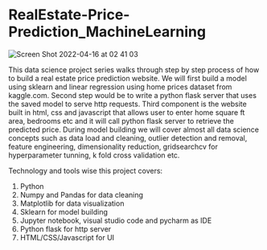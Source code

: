 # RealEstate-Price-Prediction_MachineLearning
![Screen Shot 2022-04-16 at 02 41 03](https://user-images.githubusercontent.com/26603682/163656935-d4867bea-1e12-46fd-abfc-8a0cf12c3595.png)


This data science project series walks through step by step process of how to build a real estate price prediction website. We will first build a model using sklearn and linear regression using home prices dataset from kaggle.com. Second step would be to write a python flask server that uses the saved model to serve http requests. Third component is the website built in html, css and javascript that allows user to enter home square ft area, bedrooms etc and it will call python flask server to retrieve the predicted price. During model building we will cover almost all data science concepts such as data load and cleaning, outlier detection and removal, feature engineering, dimensionality reduction, gridsearchcv for hyperparameter tunning, k fold cross validation etc.

Technology and tools wise this project covers:

1. Python
2. Numpy and Pandas for data cleaning
3. Matplotlib for data visualization
4. Sklearn for model building
5. Jupyter notebook, visual studio code and pycharm as IDE
6. Python flask for http server
7. HTML/CSS/Javascript for UI
